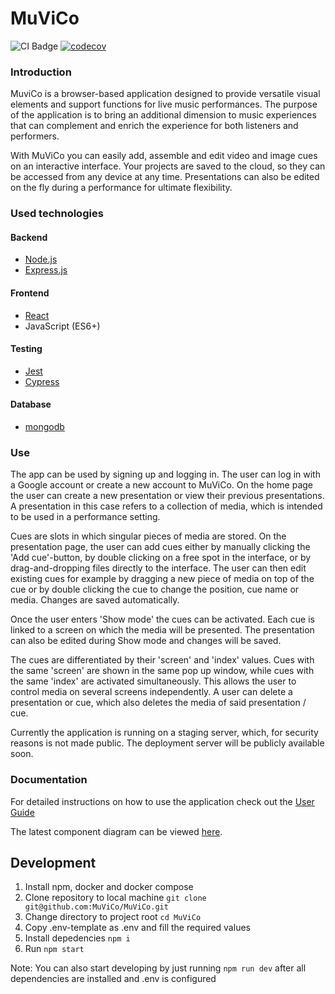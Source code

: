 # MuViCo

![CI Badge](https://github.com/MuViCo/MuViCo/workflows/CI/badge.svg)
[![codecov](https://codecov.io/github/MuViCo/MuViCo/graph/badge.svg?token=B5NR45ODV2)](https://codecov.io/github/MuViCo/MuViCo)

### Introduction

MuviCo is a browser-based application designed to provide versatile visual elements and support functions for live music performances. The purpose of the application is to bring an additional dimension to music experiences that can complement and enrich the experience for both listeners and performers.

With MuViCo you can easily add, assemble and edit video and image cues on an interactive interface. Your projects are saved to the cloud, so they can be accessed from any device at any time. Presentations can also be edited on the fly during a performance for ultimate flexibility.


### Used technologies

#### Backend

- [Node.js](https://nodejs.org/en/learn/getting-started/introduction-to-nodejs)
- [Express.js](https://expressjs.com/en/5x/api.html)

#### Frontend

- [React](https://react.dev/learn)
- JavaScript (ES6+)

#### Testing

- [Jest](https://jestjs.io/docs/tutorial-react)
- [Cypress](https://docs.cypress.io/guides/overview/why-cypress)

#### Database

- [mongodb](https://www.mongodb.com/)

### Use

The app can be used by signing up and logging in. The user can log in with a Google account or create a new account to MuViCo. On the home page the user can create a new presentation or view their previous presentations. A presentation in this case refers to a collection of media, which is intended to be used in a performance setting. 

Cues are slots in which singular pieces of media are stored. On the presentation page, the user can add cues either by manually clicking the 'Add cue'-button, by double clicking on a free spot in the interface, or by drag-and-dropping files directly to the interface. The user can then edit existing cues for example by dragging a new piece of media on top of the cue or by double clicking the cue to change the position, cue name or media. Changes are saved automatically.

Once the user enters 'Show mode' the cues can be activated. Each cue is linked to a screen on which the media will be presented. The presentation can also be edited during Show mode and changes will be saved.

The cues are differentiated by their 'screen' and 'index' values. Cues with the same 'screen' are shown in the same pop up window, while cues with the same 'index' are activated simultaneously. This allows the user to control media on several screens independently. A user can delete a presentation or cue, which also deletes the media of said presentation / cue.

Currently the application is running on a staging server, which, for security reasons is not made public. The deployment server will be publicly available soon.

### Documentation

For detailed instructions on how to use the application check out the [User Guide](https://github.com/MuViCo/MuViCo/blob/docs/issue-212-add-user-guide/documentation/userguide.md)

The latest component diagram can be viewed [here](https://github.com/MuViCo/MuViCo/blob/documentation/documentation/architecture/sprint%202.png).

## Development

1. Install npm, docker and docker compose
2. Clone repository to local machine `git clone git@github.com:MuViCo/MuViCo.git`
3. Change directory to project root `cd MuViCo`
4. Copy .env-template as .env and fill the required values
5. Install depedencies `npm i`
6. Run `npm start`

Note: You can also start developing by just running `npm run dev` after all dependencies are installed and .env is configured
